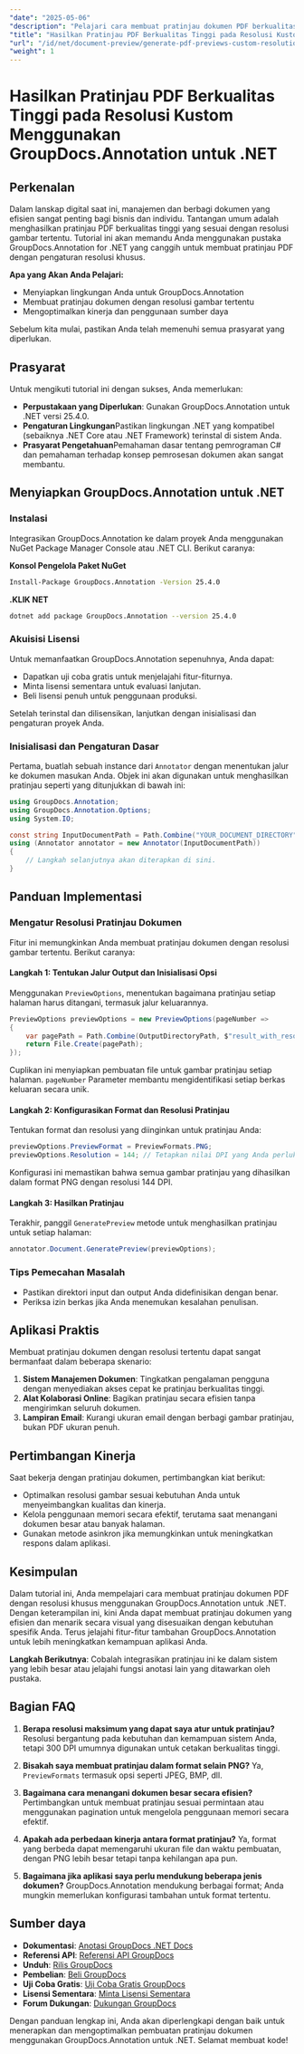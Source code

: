 ```yaml
---
"date": "2025-05-06"
"description": "Pelajari cara membuat pratinjau dokumen PDF berkualitas tinggi dengan resolusi gambar tertentu menggunakan pustaka GroupDocs.Annotation yang canggih dalam .NET. Optimalkan alur kerja manajemen dokumen Anda hari ini."
"title": "Hasilkan Pratinjau PDF Berkualitas Tinggi pada Resolusi Kustom Menggunakan GroupDocs.Annotation untuk .NET"
"url": "/id/net/document-preview/generate-pdf-previews-custom-resolutions-groupdocs/"
"weight": 1
---
```


# Hasilkan Pratinjau PDF Berkualitas Tinggi pada Resolusi Kustom Menggunakan GroupDocs.Annotation untuk .NET

## Perkenalan

Dalam lanskap digital saat ini, manajemen dan berbagi dokumen yang efisien sangat penting bagi bisnis dan individu. Tantangan umum adalah menghasilkan pratinjau PDF berkualitas tinggi yang sesuai dengan resolusi gambar tertentu. Tutorial ini akan memandu Anda menggunakan pustaka GroupDocs.Annotation for .NET yang canggih untuk membuat pratinjau PDF dengan pengaturan resolusi khusus.

**Apa yang Akan Anda Pelajari:**
- Menyiapkan lingkungan Anda untuk GroupDocs.Annotation
- Membuat pratinjau dokumen dengan resolusi gambar tertentu
- Mengoptimalkan kinerja dan penggunaan sumber daya

Sebelum kita mulai, pastikan Anda telah memenuhi semua prasyarat yang diperlukan.

## Prasyarat

Untuk mengikuti tutorial ini dengan sukses, Anda memerlukan:

- **Perpustakaan yang Diperlukan**: Gunakan GroupDocs.Annotation untuk .NET versi 25.4.0.
- **Pengaturan Lingkungan**Pastikan lingkungan .NET yang kompatibel (sebaiknya .NET Core atau .NET Framework) terinstal di sistem Anda.
- **Prasyarat Pengetahuan**Pemahaman dasar tentang pemrograman C# dan pemahaman terhadap konsep pemrosesan dokumen akan sangat membantu.

## Menyiapkan GroupDocs.Annotation untuk .NET

### Instalasi

Integrasikan GroupDocs.Annotation ke dalam proyek Anda menggunakan NuGet Package Manager Console atau .NET CLI. Berikut caranya:

**Konsol Pengelola Paket NuGet**

```bash
Install-Package GroupDocs.Annotation -Version 25.4.0
```

**.KLIK NET**

```bash
dotnet add package GroupDocs.Annotation --version 25.4.0
```

### Akuisisi Lisensi

Untuk memanfaatkan GroupDocs.Annotation sepenuhnya, Anda dapat:
- Dapatkan uji coba gratis untuk menjelajahi fitur-fiturnya.
- Minta lisensi sementara untuk evaluasi lanjutan.
- Beli lisensi penuh untuk penggunaan produksi.

Setelah terinstal dan dilisensikan, lanjutkan dengan inisialisasi dan pengaturan proyek Anda.

### Inisialisasi dan Pengaturan Dasar

Pertama, buatlah sebuah instance dari `Annotator` dengan menentukan jalur ke dokumen masukan Anda. Objek ini akan digunakan untuk menghasilkan pratinjau seperti yang ditunjukkan di bawah ini:

```csharp
using GroupDocs.Annotation;
using GroupDocs.Annotation.Options;
using System.IO;

const string InputDocumentPath = Path.Combine("YOUR_DOCUMENT_DIRECTORY", "input.pdf");
using (Annotator annotator = new Annotator(InputDocumentPath))
{
    // Langkah selanjutnya akan diterapkan di sini.
}
```

## Panduan Implementasi

### Mengatur Resolusi Pratinjau Dokumen

Fitur ini memungkinkan Anda membuat pratinjau dokumen dengan resolusi gambar tertentu. Berikut caranya:

#### Langkah 1: Tentukan Jalur Output dan Inisialisasi Opsi

Menggunakan `PreviewOptions`, menentukan bagaimana pratinjau setiap halaman harus ditangani, termasuk jalur keluarannya.

```csharp
PreviewOptions previewOptions = new PreviewOptions(pageNumber =>
{
    var pagePath = Path.Combine(OutputDirectoryPath, $"result_with_resolution_{pageNumber}.png");
    return File.Create(pagePath);
});
```

Cuplikan ini menyiapkan pembuatan file untuk gambar pratinjau setiap halaman. `pageNumber` Parameter membantu mengidentifikasi setiap berkas keluaran secara unik.

#### Langkah 2: Konfigurasikan Format dan Resolusi Pratinjau

Tentukan format dan resolusi yang diinginkan untuk pratinjau Anda:

```csharp
previewOptions.PreviewFormat = PreviewFormats.PNG;
previewOptions.Resolution = 144; // Tetapkan nilai DPI yang Anda perlukan di sini.
```

Konfigurasi ini memastikan bahwa semua gambar pratinjau yang dihasilkan dalam format PNG dengan resolusi 144 DPI.

#### Langkah 3: Hasilkan Pratinjau

Terakhir, panggil `GeneratePreview` metode untuk menghasilkan pratinjau untuk setiap halaman:

```csharp
annotator.Document.GeneratePreview(previewOptions);
```

### Tips Pemecahan Masalah

- Pastikan direktori input dan output Anda didefinisikan dengan benar.
- Periksa izin berkas jika Anda menemukan kesalahan penulisan.

## Aplikasi Praktis

Membuat pratinjau dokumen dengan resolusi tertentu dapat sangat bermanfaat dalam beberapa skenario:

1. **Sistem Manajemen Dokumen**: Tingkatkan pengalaman pengguna dengan menyediakan akses cepat ke pratinjau berkualitas tinggi.
2. **Alat Kolaborasi Online**: Bagikan pratinjau secara efisien tanpa mengirimkan seluruh dokumen.
3. **Lampiran Email**: Kurangi ukuran email dengan berbagi gambar pratinjau, bukan PDF ukuran penuh.

## Pertimbangan Kinerja

Saat bekerja dengan pratinjau dokumen, pertimbangkan kiat berikut:

- Optimalkan resolusi gambar sesuai kebutuhan Anda untuk menyeimbangkan kualitas dan kinerja.
- Kelola penggunaan memori secara efektif, terutama saat menangani dokumen besar atau banyak halaman.
- Gunakan metode asinkron jika memungkinkan untuk meningkatkan respons dalam aplikasi.

## Kesimpulan

Dalam tutorial ini, Anda mempelajari cara membuat pratinjau dokumen PDF dengan resolusi khusus menggunakan GroupDocs.Annotation untuk .NET. Dengan keterampilan ini, kini Anda dapat membuat pratinjau dokumen yang efisien dan menarik secara visual yang disesuaikan dengan kebutuhan spesifik Anda. Terus jelajahi fitur-fitur tambahan GroupDocs.Annotation untuk lebih meningkatkan kemampuan aplikasi Anda.

**Langkah Berikutnya**: Cobalah integrasikan pratinjau ini ke dalam sistem yang lebih besar atau jelajahi fungsi anotasi lain yang ditawarkan oleh pustaka.

## Bagian FAQ

1. **Berapa resolusi maksimum yang dapat saya atur untuk pratinjau?**
   Resolusi bergantung pada kebutuhan dan kemampuan sistem Anda, tetapi 300 DPI umumnya digunakan untuk cetakan berkualitas tinggi.

2. **Bisakah saya membuat pratinjau dalam format selain PNG?**
   Ya, `PreviewFormats` termasuk opsi seperti JPEG, BMP, dll.

3. **Bagaimana cara menangani dokumen besar secara efisien?**
   Pertimbangkan untuk membuat pratinjau sesuai permintaan atau menggunakan pagination untuk mengelola penggunaan memori secara efektif.

4. **Apakah ada perbedaan kinerja antara format pratinjau?**
   Ya, format yang berbeda dapat memengaruhi ukuran file dan waktu pembuatan, dengan PNG lebih besar tetapi tanpa kehilangan apa pun.

5. **Bagaimana jika aplikasi saya perlu mendukung beberapa jenis dokumen?**
   GroupDocs.Annotation mendukung berbagai format; Anda mungkin memerlukan konfigurasi tambahan untuk format tertentu.

## Sumber daya

- **Dokumentasi**: [Anotasi GroupDocs .NET Docs](https://docs.groupdocs.com/annotation/net/)
- **Referensi API**: [Referensi API GroupDocs](https://reference.groupdocs.com/annotation/net/)
- **Unduh**: [Rilis GroupDocs](https://releases.groupdocs.com/annotation/net/)
- **Pembelian**: [Beli GroupDocs](https://purchase.groupdocs.com/buy)
- **Uji Coba Gratis**: [Uji Coba Gratis GroupDocs](https://releases.groupdocs.com/annotation/net/)
- **Lisensi Sementara**: [Minta Lisensi Sementara](https://purchase.groupdocs.com/temporary-license/)
- **Forum Dukungan**: [Dukungan GroupDocs](https://forum.groupdocs.com/c/annotation/) 

Dengan panduan lengkap ini, Anda akan diperlengkapi dengan baik untuk menerapkan dan mengoptimalkan pembuatan pratinjau dokumen menggunakan GroupDocs.Annotation untuk .NET. Selamat membuat kode!